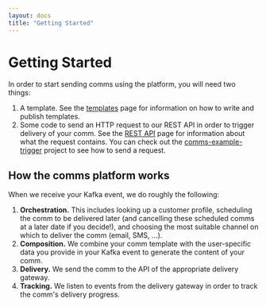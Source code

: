 ```yaml
---
layout: docs
title: "Getting Started"
---
```


# Getting Started

In order to start sending comms using the platform, you will need two things:

1. A template. See the [templates](templates.html) page for information on how to write and publish templates.
2. Some code to send an HTTP request to our REST API in order to trigger delivery of your comm. See the [REST API](rest-api.html) page for information about what the request contains. You can check out the [comms-example-trigger](https://github.com/ovotech/comms-example-trigger) project to see how to send a request.

## How the comms platform works

When we receive your Kafka event, we do roughly the following:

1. **Orchestration.** This includes looking up a customer profile, scheduling the comm to be delivered later (and cancelling these scheduled comms at a later date if you decide!), and choosing the most suitable channel on which to deliver the comm (email, SMS, ...).
2. **Composition.** We combine your comm template with the user-specific data you provide in your Kafka event to generate the content of your comm.
3. **Delivery.** We send the comm to the API of the appropriate delivery gateway.
4. **Tracking.** We listen to events from the delivery gateway in order to track the comm's delivery progress.
